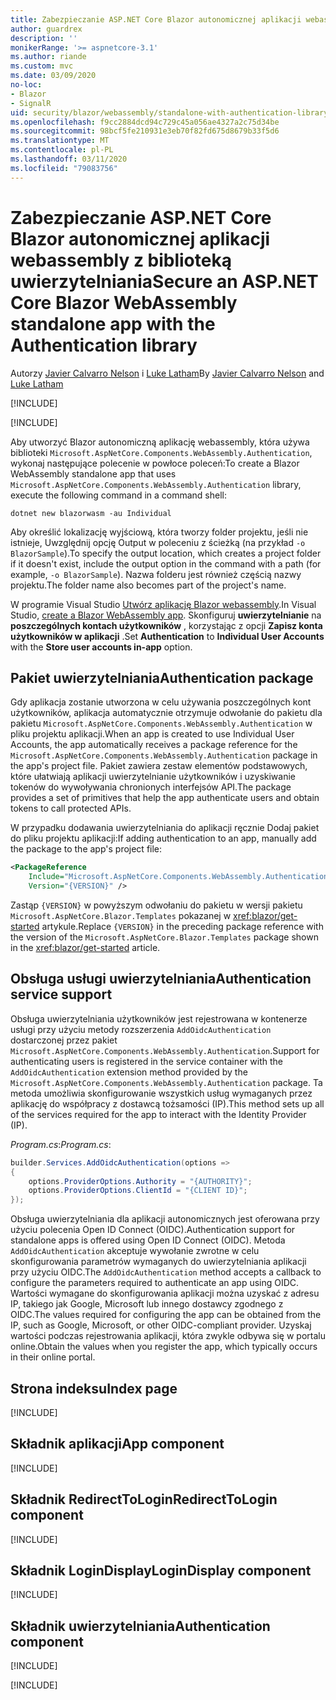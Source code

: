 ```yaml
---
title: Zabezpieczanie ASP.NET Core Blazor autonomicznej aplikacji webassembly z biblioteką uwierzytelniania
author: guardrex
description: ''
monikerRange: '>= aspnetcore-3.1'
ms.author: riande
ms.custom: mvc
ms.date: 03/09/2020
no-loc:
- Blazor
- SignalR
uid: security/blazor/webassembly/standalone-with-authentication-library
ms.openlocfilehash: f9cc2884dcd94c729c45a056ae4327a2c75d34be
ms.sourcegitcommit: 98bcf5fe210931e3eb70f82fd675d8679b33f5d6
ms.translationtype: MT
ms.contentlocale: pl-PL
ms.lasthandoff: 03/11/2020
ms.locfileid: "79083756"
---
```

# <a name="secure-an-aspnet-core-opno-locblazor-webassembly-standalone-app-with-the-authentication-library"></a><span data-ttu-id="0a85d-102">Zabezpieczanie ASP.NET Core Blazor autonomicznej aplikacji webassembly z biblioteką uwierzytelniania</span><span class="sxs-lookup"><span data-stu-id="0a85d-102">Secure an ASP.NET Core Blazor WebAssembly standalone app with the Authentication library</span></span>

<span data-ttu-id="0a85d-103">Autorzy [Javier Calvarro Nelson](https://github.com/javiercn) i [Luke Latham](https://github.com/guardrex)</span><span class="sxs-lookup"><span data-stu-id="0a85d-103">By [Javier Calvarro Nelson](https://github.com/javiercn) and [Luke Latham](https://github.com/guardrex)</span></span>

[!INCLUDE[](~/includes/blazorwasm-preview-notice.md)]

[!INCLUDE[](~/includes/blazorwasm-3.2-template-article-notice.md)]

<span data-ttu-id="0a85d-104">Aby utworzyć Blazor autonomiczną aplikację webassembly, która używa biblioteki `Microsoft.AspNetCore.Components.WebAssembly.Authentication`, wykonaj następujące polecenie w powłoce poleceń:</span><span class="sxs-lookup"><span data-stu-id="0a85d-104">To create a Blazor WebAssembly standalone app that uses `Microsoft.AspNetCore.Components.WebAssembly.Authentication` library, execute the following command in a command shell:</span></span>

```dotnetcli
dotnet new blazorwasm -au Individual
```

<span data-ttu-id="0a85d-105">Aby określić lokalizację wyjściową, która tworzy folder projektu, jeśli nie istnieje, Uwzględnij opcję Output w poleceniu z ścieżką (na przykład `-o BlazorSample`).</span><span class="sxs-lookup"><span data-stu-id="0a85d-105">To specify the output location, which creates a project folder if it doesn't exist, include the output option in the command with a path (for example, `-o BlazorSample`).</span></span> <span data-ttu-id="0a85d-106">Nazwa folderu jest również częścią nazwy projektu.</span><span class="sxs-lookup"><span data-stu-id="0a85d-106">The folder name also becomes part of the project's name.</span></span>

<span data-ttu-id="0a85d-107">W programie Visual Studio [Utwórz aplikację Blazor webassembly](xref:blazor/get-started).</span><span class="sxs-lookup"><span data-stu-id="0a85d-107">In Visual Studio, [create a Blazor WebAssembly app](xref:blazor/get-started).</span></span> <span data-ttu-id="0a85d-108">Skonfiguruj **uwierzytelnianie** na **poszczególnych kontach użytkowników** , korzystając z opcji **Zapisz konta użytkowników w aplikacji** .</span><span class="sxs-lookup"><span data-stu-id="0a85d-108">Set **Authentication** to **Individual User Accounts** with the **Store user accounts in-app** option.</span></span>

## <a name="authentication-package"></a><span data-ttu-id="0a85d-109">Pakiet uwierzytelniania</span><span class="sxs-lookup"><span data-stu-id="0a85d-109">Authentication package</span></span>

<span data-ttu-id="0a85d-110">Gdy aplikacja zostanie utworzona w celu używania poszczególnych kont użytkowników, aplikacja automatycznie otrzymuje odwołanie do pakietu dla pakietu `Microsoft.AspNetCore.Components.WebAssembly.Authentication` w pliku projektu aplikacji.</span><span class="sxs-lookup"><span data-stu-id="0a85d-110">When an app is created to use Individual User Accounts, the app automatically receives a package reference for the `Microsoft.AspNetCore.Components.WebAssembly.Authentication` package in the app's project file.</span></span> <span data-ttu-id="0a85d-111">Pakiet zawiera zestaw elementów podstawowych, które ułatwiają aplikacji uwierzytelnianie użytkowników i uzyskiwanie tokenów do wywoływania chronionych interfejsów API.</span><span class="sxs-lookup"><span data-stu-id="0a85d-111">The package provides a set of primitives that help the app authenticate users and obtain tokens to call protected APIs.</span></span>

<span data-ttu-id="0a85d-112">W przypadku dodawania uwierzytelniania do aplikacji ręcznie Dodaj pakiet do pliku projektu aplikacji:</span><span class="sxs-lookup"><span data-stu-id="0a85d-112">If adding authentication to an app, manually add the package to the app's project file:</span></span>

```xml
<PackageReference 
    Include="Microsoft.AspNetCore.Components.WebAssembly.Authentication" 
    Version="{VERSION}" />
```

<span data-ttu-id="0a85d-113">Zastąp `{VERSION}` w powyższym odwołaniu do pakietu w wersji pakietu `Microsoft.AspNetCore.Blazor.Templates` pokazanej w <xref:blazor/get-started> artykule.</span><span class="sxs-lookup"><span data-stu-id="0a85d-113">Replace `{VERSION}` in the preceding package reference with the version of the `Microsoft.AspNetCore.Blazor.Templates` package shown in the <xref:blazor/get-started> article.</span></span>

## <a name="authentication-service-support"></a><span data-ttu-id="0a85d-114">Obsługa usługi uwierzytelniania</span><span class="sxs-lookup"><span data-stu-id="0a85d-114">Authentication service support</span></span>

<span data-ttu-id="0a85d-115">Obsługa uwierzytelniania użytkowników jest rejestrowana w kontenerze usługi przy użyciu metody rozszerzenia `AddOidcAuthentication` dostarczonej przez pakiet `Microsoft.AspNetCore.Components.WebAssembly.Authentication`.</span><span class="sxs-lookup"><span data-stu-id="0a85d-115">Support for authenticating users is registered in the service container with the `AddOidcAuthentication` extension method provided by the `Microsoft.AspNetCore.Components.WebAssembly.Authentication` package.</span></span> <span data-ttu-id="0a85d-116">Ta metoda umożliwia skonfigurowanie wszystkich usług wymaganych przez aplikację do współpracy z dostawcą tożsamości (IP).</span><span class="sxs-lookup"><span data-stu-id="0a85d-116">This method sets up all of the services required for the app to interact with the Identity Provider (IP).</span></span>

<span data-ttu-id="0a85d-117">*Program.cs*:</span><span class="sxs-lookup"><span data-stu-id="0a85d-117">*Program.cs*:</span></span>

```csharp
builder.Services.AddOidcAuthentication(options =>
{
    options.ProviderOptions.Authority = "{AUTHORITY}";
    options.ProviderOptions.ClientId = "{CLIENT ID}";
});
```

<span data-ttu-id="0a85d-118">Obsługa uwierzytelniania dla aplikacji autonomicznych jest oferowana przy użyciu polecenia Open ID Connect (OIDC).</span><span class="sxs-lookup"><span data-stu-id="0a85d-118">Authentication support for standalone apps is offered using Open ID Connect (OIDC).</span></span> <span data-ttu-id="0a85d-119">Metoda `AddOidcAuthentication` akceptuje wywołanie zwrotne w celu skonfigurowania parametrów wymaganych do uwierzytelniania aplikacji przy użyciu OIDC.</span><span class="sxs-lookup"><span data-stu-id="0a85d-119">The `AddOidcAuthentication` method accepts a callback to configure the parameters required to authenticate an app using OIDC.</span></span> <span data-ttu-id="0a85d-120">Wartości wymagane do skonfigurowania aplikacji można uzyskać z adresu IP, takiego jak Google, Microsoft lub innego dostawcy zgodnego z OIDC.</span><span class="sxs-lookup"><span data-stu-id="0a85d-120">The values required for configuring the app can be obtained from the IP, such as Google, Microsoft, or other OIDC-compliant provider.</span></span> <span data-ttu-id="0a85d-121">Uzyskaj wartości podczas rejestrowania aplikacji, która zwykle odbywa się w portalu online.</span><span class="sxs-lookup"><span data-stu-id="0a85d-121">Obtain the values when you register the app, which typically occurs in their online portal.</span></span>

## <a name="index-page"></a><span data-ttu-id="0a85d-122">Strona indeksu</span><span class="sxs-lookup"><span data-stu-id="0a85d-122">Index page</span></span>

[!INCLUDE[](~/includes/blazor-security/index-page.md)]

## <a name="app-component"></a><span data-ttu-id="0a85d-123">Składnik aplikacji</span><span class="sxs-lookup"><span data-stu-id="0a85d-123">App component</span></span>

[!INCLUDE[](~/includes/blazor-security/app-component.md)]

## <a name="redirecttologin-component"></a><span data-ttu-id="0a85d-124">Składnik RedirectToLogin</span><span class="sxs-lookup"><span data-stu-id="0a85d-124">RedirectToLogin component</span></span>

[!INCLUDE[](~/includes/blazor-security/redirecttologin-component.md)]

## <a name="logindisplay-component"></a><span data-ttu-id="0a85d-125">Składnik LoginDisplay</span><span class="sxs-lookup"><span data-stu-id="0a85d-125">LoginDisplay component</span></span>

[!INCLUDE[](~/includes/blazor-security/logindisplay-component.md)]

## <a name="authentication-component"></a><span data-ttu-id="0a85d-126">Składnik uwierzytelniania</span><span class="sxs-lookup"><span data-stu-id="0a85d-126">Authentication component</span></span>

[!INCLUDE[](~/includes/blazor-security/authentication-component.md)]

[!INCLUDE[](~/includes/blazor-security/troubleshoot.md)]
